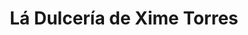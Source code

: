 ---
title: "Lá Dulcería de Xime Torres"
url: /montevideo/la-dulceria-de-xime-torres/
shop: confitería
---